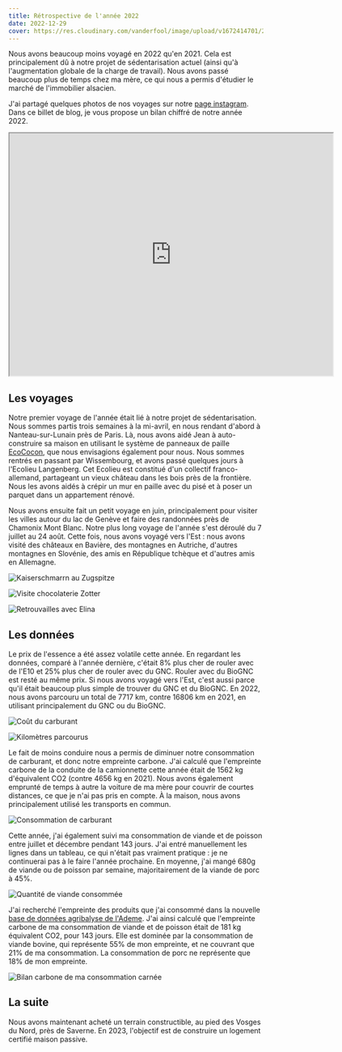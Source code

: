 ```yaml
---
title: Rétrospective de l'année 2022
date: 2022-12-29
cover: https://res.cloudinary.com/vanderfool/image/upload/v1672414701/2022-trip/2022_map.png
---
```



Nous avons beaucoup moins voyagé en 2022 qu'en 2021.
Cela est principalement dû à notre projet de sédentarisation actuel (ainsi qu'à l'augmentation globale de la charge de travail).
Nous avons passé beaucoup plus de temps chez ma mère, ce qui nous a permis d'étudier le marché de l'immobilier alsacien.

J'ai partagé quelques photos de nos voyages sur notre [page instagram](https://www.instagram.com/vanderfool.fr/).
Dans ce billet de blog, je vous propose un bilan chiffré de notre année 2022.

<iframe src="https://www.google.com/maps/d/embed?mid=1zIMbDHp3morNo-bFDd_oMll2tcrwREM&ehbc=2E312F" width="640" height="480"></iframe>

## Les voyages

Notre premier voyage de l'année était lié à notre projet de sédentarisation.
Nous sommes partis trois semaines à la mi-avril, en nous rendant d'abord à Nanteau-sur-Lunain près de Paris.
Là, nous avons aidé Jean à auto-construire sa maison en utilisant le système de panneaux de paille [EcoCocon](https://ecococon.eu/fr/), que nous envisagions également pour nous.
Nous sommes rentrés en passant par Wissembourg, et avons passé quelques jours à l'Ecolieu Langenberg.
Cet Ecolieu est constitué d'un collectif franco-allemand, partageant un vieux château dans les bois près de la frontière.
Nous les avons aidés à crépir un mur en paille avec du pisé et à poser un parquet dans un appartement rénové.

Nous avons ensuite fait un petit voyage en juin, principalement pour visiter les villes autour du lac de Genève et faire des randonnées près de Chamonix Mont Blanc.
Notre plus long voyage de l'année s'est déroulé du 7 juillet au 24 août.
Cette fois, nous avons voyagé vers l'Est : nous avons visité des châteaux en Bavière, des montagnes en Autriche, d'autres montagnes en Slovénie, des amis en République tchèque et d'autres amis en Allemagne.

![Kaiserschmarrn au Zugspitze](https://res.cloudinary.com/vanderfool/image/upload/v1672600404/2022-trip/kaiserschmarrn_atew6c.jpg "Kaiserschmarrn au Zugspitze")

![Visite chocolaterie Zotter](https://res.cloudinary.com/vanderfool/image/upload/v1672600584/2022-trip/zotter_yx4aqo.jpg "Visite chocolaterie Zotter")

![Retrouvailles avec Elina](https://res.cloudinary.com/vanderfool/image/upload/v1672600597/2022-trip/elina_jsgsff.jpg "Retrouvailles avec Elina")

## Les données

Le prix de l'essence a été assez volatile cette année.
En regardant les données, comparé à l'année dernière, c'était 8% plus cher de rouler avec de l'E10 et 25% plus cher de rouler avec du GNC.
Rouler avec du BioGNC est resté au même prix.
Si nous avons voyagé vers l'Est, c'est aussi parce qu'il était beaucoup plus simple de trouver du GNC et du BioGNC.
En 2022, nous avons parcouru un total de 7717 km, contre 16806 km en 2021, en utilisant principalement du GNC ou du BioGNC.

![Coût du carburant](https://res.cloudinary.com/vanderfool/image/upload/v1672418032/2022-trip/fuel_price_cohh3n.png "Coût du carburant")

![Kilomètres parcourus](https://res.cloudinary.com/vanderfool/image/upload/v1672418017/2022-trip/driven_km_zmwgyi.png "Kilomètres parcourus par mois")

Le fait de moins conduire nous a permis de diminuer notre consommation de carburant, et donc notre empreinte carbone.
J'ai calculé que l'empreinte carbone de la conduite de la camionnette cette année était de 1562 kg d'équivalent CO2 (contre 4656 kg en 2021).
Nous avons également emprunté de temps à autre la voiture de ma mère pour couvrir de courtes distances, ce que je n'ai pas pris en compte.
À la maison, nous avons principalement utilisé les transports en commun.

![Consommation de carburant](https://res.cloudinary.com/vanderfool/image/upload/v1672418032/2022-trip/tanked_volumes_icyyll.png "Consommation de carburant")

Cette année, j'ai également suivi ma consommation de viande et de poisson entre juillet et décembre pendant 143 jours.
J'ai entré manuellement les lignes dans un tableau, ce qui n'était pas vraiment pratique : je ne continuerai pas à le faire l'année prochaine.
En moyenne, j'ai mangé 680g de viande ou de poisson par semaine, majoritairement de la viande de porc à 45%.

![Quantité de viande consommée](https://res.cloudinary.com/vanderfool/image/upload/v1672484284/2022-trip/meat_consumption_quantity_qows8g.png "Quantité de viande consommée")

J'ai recherché l'empreinte des produits que j'ai consommé dans la nouvelle [base de données agribalyse de l'Ademe](https://agribalyse.ademe.fr/).
J'ai ainsi calculé que l'empreinte carbone de ma consommation de viande et de poisson était de 181 kg équivalent CO2, pour 143 jours.
Elle est dominée par la consommation de viande bovine, qui représente 55% de mon empreinte, et ne couvrant que 21% de ma consommation.
La consommation de porc ne représente que 18% de mon empreinte.

![Bilan carbone de ma consommation carnée](https://res.cloudinary.com/vanderfool/image/upload/v1672484284/2022-trip/meat_consumption_co2_vc6zj5.png "Bilan carbone de ma consommation carnée")

## La suite

Nous avons maintenant acheté un terrain constructible, au pied des Vosges du Nord, près de Saverne.
En 2023, l'objectif est de construire un logement certifié maison passive.
